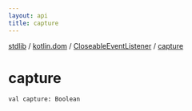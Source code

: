 ```yaml
---
layout: api
title: capture
---
```

[stdlib](../../index.html) / [kotlin.dom](../index.html) / [CloseableEventListener](index.html) / [capture](capture.html)

# capture

```
val capture: Boolean
```

